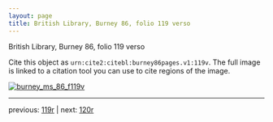```yaml
---
layout: page
title: British Library, Burney 86, folio 119 verso
---
```


British Library, Burney 86, folio 119 verso

Cite this object as `urn:cite2:citebl:burney86pages.v1:119v`.  The full image is linked to a citation tool you can use to cite regions of the image.

[![burney_ms_86_f119v](http://www.homermultitext.org/iipsrv?IIIF=/project/homer/pyramidal/deepzoom/citebl/burney86imgs/v1/burney_ms_86_f119v.tif/full/800,/0/default.jpg)](http://www.homermultitext.org/ict2/?urn=urn:cite2:citebl:burney86imgs.v1:burney_ms_86_f119v) 

---

previous:  [119r](../119r/) | next: [120r](../120r/)